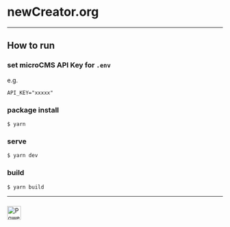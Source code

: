 # newCreator.org

---

## How to run

### set microCMS API Key for `.env`

e.g. 
```
API_KEY="xxxxx"
```

### package install

```
$ yarn
```

### serve

```
$ yarn dev
```

### build

```
$ yarn build
```

---

<a target="_blank" rel="noopener noreferrer" href="https://vercel.com?utm_source=newcreator-org&utm_campaign=oss">
  <img
    alt="Powered by Vercel"
    style="margin-top: 8px"
    height="32"
    src="https://raw.githubusercontent.com/newcreator-org/newcreator.org/public/powered-by-vercel.svg"
  />